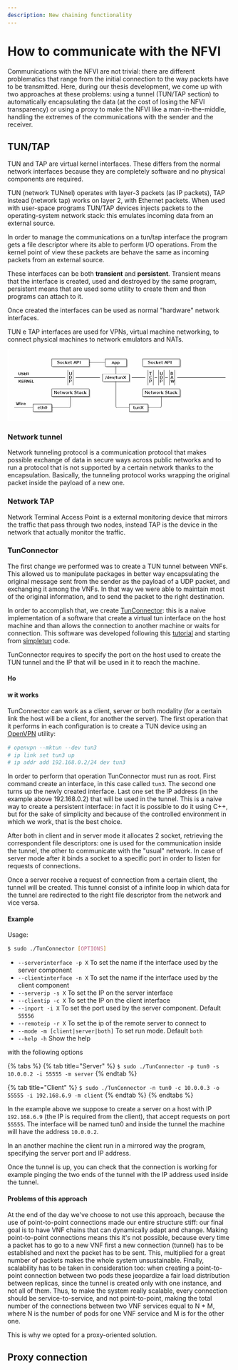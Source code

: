 ```yaml
---
description: New chaining functionality
---
```


# How to communicate with the NFVI

Communications with the NFVI are not trivial: there are different problematics that range from the initial connection to the way packets have to be transmitted. Here, during our thesis development, we come up with two approaches at these problems: using a tunnel \(TUN/TAP section\) to automatically encapsulating the data \(at the cost of losing the NFVI transparency\) or using a proxy to make the NFVI like a man-in-the-middle, handling the extremes of the communications with the sender and the receiver.

## TUN/TAP

TUN and TAP are virtual kernel interfaces. These differs from the normal network interfaces because they are completely software and no physical components are required. 

TUN \(network TUNnel\) operates with layer-3 packets \(as IP packets\), TAP instead \(network tap\) works on layer 2, with Ethernet packets. When used with user-space programs TUN/TAP devices injects packets to the operating-system network stack: this emulates incoming data from an external source. 

In order to manage the communications on a tun/tap interface the program gets a file descriptor where its able to perform I/O operations. From the kernel point of view these packets are behave the same as incoming packets from an external source.

These interfaces can be both **transient** and **persistent**. Transient means that the interface is created, used and destroyed by the same program, persistent means that are used some utility to create them and then programs can attach to it.

Once created the interfaces can be used as normal "hardware" network interfaces. 

TUN e TAP interfaces are used for VPNs, virtual machine networking, to connect physical machines to network emulators and NATs. 

![TUN interface representation](.gitbook/assets/tun.png)

### Network tunnel

Network tunneling protocol is a communication protocol that makes possible exchange of data in secure ways across public networks and to run a protocol that is not supported by a certain network thanks to the encapsulation. Basically, the tunneling protocol works wrapping the original packet inside the payload of a new one.

### Network TAP

Network Terminal Access Point is a external monitoring device that mirrors the traffic that pass through two nodes, instead TAP is the device in the network that actually monitor the traffic. 

### TunConnector

The first change we performed was to create a TUN tunnel between VNFs. This allowed us to manipulate packages in better way encapsulating the original message sent from the sender as the payload of a UDP packet, and exchanging it among the VNFs. In that way we were able to maintain most of the original information, and to send the packet to the right destination.

In order to accomplish that, we create [TunConnector](https://github.com/Augugrumi/TunConnector): this is a naive implementation of a software that create a virtual tun interface on the host machine and than allows the connection to another machine or waits for connection. This software was developed following this [tutorial](https://backreference.org/2010/03/26/tuntap-interface-tutorial/) and starting from [simpletun](https://github.com/gregnietsky/simpletun) code.

TunConnector requires to specify the port on the host used to create the TUN tunnel and the IP that will be used in it to reach the machine.

#### Ho

#### w it works

TunConnector can work as a client, server or both modality \(for a certain link the host will be a client, for another the server\). The first operation that it performs in each configuration is to create a TUN device using an [OpenVPN](https://openvpn.net/) utility:

```bash
# openvpn --mktun --dev tun3
# ip link set tun3 up
# ip addr add 192.168.0.2/24 dev tun3
```

In order to perform that operation TunConnector must run as root. First command create an interface, in this case called `tun3`. The second one turns up the newly created interface. Last one set the IP address \(in the example above 192.168.0.2\) that will be used in the tunnel. This is a naive way to create a persistent interface: in fact it is possible to do it using C++, but for the sake of simplicity and because of the controlled environment in which we work, that is the best choice.

After both in client and in server mode it allocates 2 socket, retrieving the correspondent file descriptors: one is used for the communication inside the tunnel, the other to communicate with the "usual" network. In case of server mode after it binds a socket to a specific port in order to listen for requests of connections. 

Once a server receive a request of connection from a certain client, the tunnel will be created. This tunnel consist of a infinite loop in which data for the tunnel are redirected to the right file descriptor from the network and vice versa.

#### Example

Usage:

```bash
$ sudo ./TunConnector [OPTIONS]
```

* `--serverinterface -p X` To set the name if the interface used by the server component
* `--clientinterface -n X` To set the name if the interface used by the client component
* `--serverip -s X` To set the IP on the server interface
* `--clientip -c X` To set the IP on the client interface
* `--inport -i X` To set the port used by the server component. Default `55556`
* `--remoteip -r X` To set the ip of the remote server to connect to
* `--mode -m [client|server|both]` To set run mode. Default `both`
* `--help -h` Show the help



with the following options

{% tabs %}
{% tab title="Server" %}
`$ sudo ./TunConnector -p tun0 -s 10.0.0.2 -i 55555 -m server`
{% endtab %}

{% tab title="Client" %}
`$ sudo ./TunConnector -n tun0 -c 10.0.0.3 -o 55555 -i 192.168.6.9 -m client`
{% endtab %}
{% endtabs %}

In the example above we suppose to create a server on a host with IP `192.168.6.9` \(the IP is required from the client\), that accept requests on port `55555`. The interface will be named tun0 and inside the tunnel the machine will have the address `10.0.0.2`.

In an another machine the client run in a mirrored way the program, specifying the server port and IP address.

Once the tunnel is up, you can check that the connection is working for example pinging the two ends of the tunnel with the IP address used inside the tunnel.  

#### Problems of this approach

At the end of the day we've choose to not use this approach, because the use of point-to-point connections made our entire structure stiff: our final goal is to have VNF chains that can dynamically adapt and change. Making point-to-point connections means this it's not possible, because every time a packet has to go to a new VNF first a new connection \(tunnel\) has to be established and next the packet has to be sent. This, multiplied for a great number of packets makes the whole system unsustainable. Finally, scalability has to be taken in consideration too: when creating a point-to-point connection between two pods these jeopardize a fair load distribution between replicas, since the tunnel is created only with one instance, and not all of them. Thus, to make the system really scalable, every connection should be service-to-service, and not point-to-point, making the total number of the connections between two VNF services equal to N \* M, where N is the number of pods for one VNF service and M is for the other one.

This is why we opted for a proxy-oriented solution.

## Proxy connection



